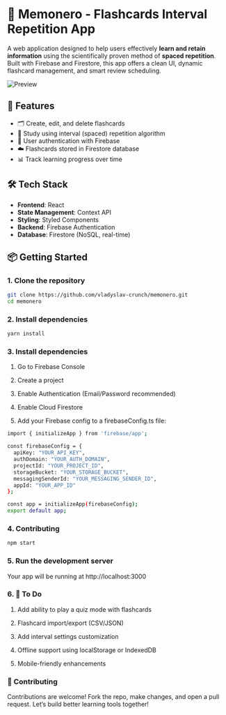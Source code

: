 # 🧠 Memonero - Flashcards Interval Repetition App

A web application designed to help users effectively **learn and retain information** using the scientifically proven method of **spaced repetition**. Built with Firebase and Firestore, this app offers a clean UI, dynamic flashcard management, and smart review scheduling.

![Preview](https://asset.cloudinary.com/dxuwyrdbv/51804b57e66125e6aac4e76a2c035f27)

## 🚀 Features

- 🗂️ Create, edit, and delete flashcards
- 🔁 Study using interval (spaced) repetition algorithm
- 🔐 User authentication with Firebase
- ☁️ Flashcards stored in Firestore database
- 📊 Track learning progress over time

## 🛠️ Tech Stack

- **Frontend**: React 
- **State Management**: Context API 
- **Styling**: Styled Components
- **Backend**: Firebase Authentication
- **Database**: Firestore (NoSQL, real-time)

## 📦 Getting Started

### 1. Clone the repository

```bash
git clone https://github.com/vladyslav-crunch/memonero.git
cd memonero
```

### 2. Install dependencies

```bash
yarn install
```

### 3. Install dependencies

1. Go to Firebase Console

2. Create a project

3. Enable Authentication (Email/Password recommended)

4. Enable Cloud Firestore

5. Add your Firebase config to a firebaseConfig.ts file:

```bash
import { initializeApp } from 'firebase/app';

const firebaseConfig = {
  apiKey: "YOUR_API_KEY",
  authDomain: "YOUR_AUTH_DOMAIN",
  projectId: "YOUR_PROJECT_ID",
  storageBucket: "YOUR_STORAGE_BUCKET",
  messagingSenderId: "YOUR_MESSAGING_SENDER_ID",
  appId: "YOUR_APP_ID"
};

const app = initializeApp(firebaseConfig);
export default app;
```
###

### 4. Contributing

```bash
npm start
``` 

### 5. Run the development server

Your app will be running at http://localhost:3000

### 6. 📌 To Do

 1. Add ability to play a quiz mode with flashcards

 2. Flashcard import/export (CSV/JSON)

 3. Add interval settings customization

 4. Offline support using localStorage or IndexedDB

 5. Mobile-friendly enhancements

### 🤝 Contributing
Contributions are welcome! Fork the repo, make changes, and open a pull request. Let’s build better learning tools together!
